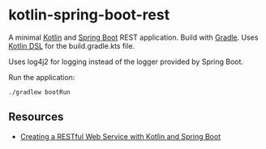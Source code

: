 # kotlin-spring-boot-rest

A minimal [Kotlin](https://kotlinlang.org) and [Spring Boot](https://spring.io/projects/spring-boot) REST application. 
Build with [Gradle](https://gradle.org/). Uses [Kotlin DSL](https://docs.gradle.org/current/userguide/kotlin_dsl.html) 
for the build.gradle.kts file.

Uses log4j2 for logging instead of the logger provided by Spring Boot.

Run the application:

```
./gradlew bootRun
```

## Resources

* [Creating a RESTful Web Service with Kotlin and Spring Boot](https://kotlinlang.org/docs/tutorials/spring-boot-restful.html)
